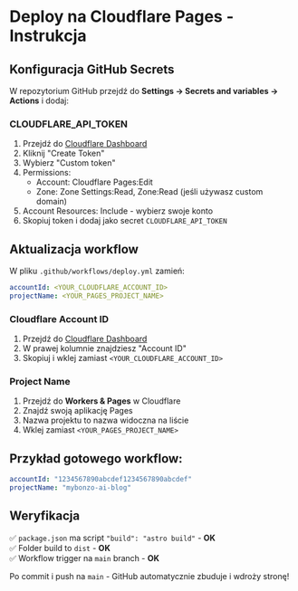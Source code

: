 # Deploy na Cloudflare Pages - Instrukcja

## Konfiguracja GitHub Secrets

W repozytorium GitHub przejdź do **Settings → Secrets and variables → Actions** i dodaj:

### CLOUDFLARE_API_TOKEN
1. Przejdź do [Cloudflare Dashboard](https://dash.cloudflare.com/profile/api-tokens)
2. Kliknij "Create Token"
3. Wybierz "Custom token" 
4. Permissions:
   - Account: Cloudflare Pages:Edit
   - Zone: Zone Settings:Read, Zone:Read (jeśli używasz custom domain)
5. Account Resources: Include - wybierz swoje konto
6. Skopiuj token i dodaj jako secret `CLOUDFLARE_API_TOKEN`

## Aktualizacja workflow

W pliku `.github/workflows/deploy.yml` zamień:

```yaml
accountId: <YOUR_CLOUDFLARE_ACCOUNT_ID>
projectName: <YOUR_PAGES_PROJECT_NAME>
```

### Cloudflare Account ID
1. Przejdź do [Cloudflare Dashboard](https://dash.cloudflare.com)
2. W prawej kolumnie znajdziesz "Account ID"
3. Skopiuj i wklej zamiast `<YOUR_CLOUDFLARE_ACCOUNT_ID>`

### Project Name
1. Przejdź do **Workers & Pages** w Cloudflare
2. Znajdź swoją aplikację Pages
3. Nazwa projektu to nazwa widoczna na liście
4. Wklej zamiast `<YOUR_PAGES_PROJECT_NAME>`

## Przykład gotowego workflow:

```yaml
accountId: "1234567890abcdef1234567890abcdef"
projectName: "mybonzo-ai-blog"
```

## Weryfikacja

✅ `package.json` ma script `"build": "astro build"` - **OK**  
✅ Folder build to `dist` - **OK**  
✅ Workflow trigger na `main` branch - **OK**

Po commit i push na `main` - GitHub automatycznie zbuduje i wdroży stronę!